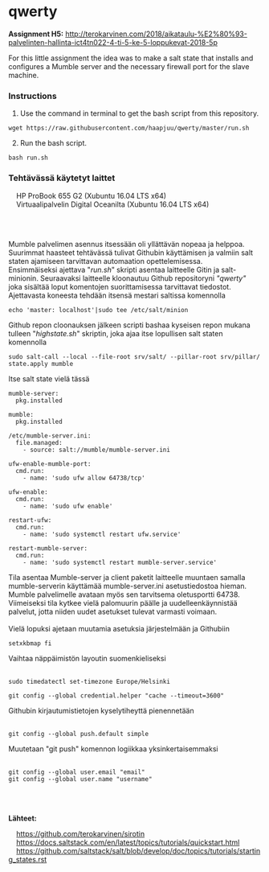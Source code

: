 # qwerty
**Assignment H5:** http://terokarvinen.com/2018/aikataulu-%E2%80%93-palvelinten-hallinta-ict4tn022-4-ti-5-ke-5-loppukevat-2018-5p


For this little assignment the idea was to make a salt state that installs and configures a Mumble server and the necessary firewall port for the slave machine.


### **Instructions**

1. Use the command in terminal to get the bash script from this repository.
```
wget https://raw.githubusercontent.com/haapjuu/qwerty/master/run.sh
```

2. Run the bash script.
```
bash run.sh
```


### **Tehtävässä käytetyt laittet**

&nbsp;&nbsp;&nbsp;&nbsp;HP ProBook 655 G2 (Xubuntu 16.04 LTS x64)<br/>
&nbsp;&nbsp;&nbsp;&nbsp;Virtuaalipalvelin Digital Oceanilta (Xubuntu 16.04 LTS x64)
<br/>
<br/>

<br/>

Mumble palvelimen asennus itsessään oli yllättävän nopeaa ja helppoa. Suurimmat haasteet tehtävässä tulivat Githubin käyttämisen ja valmiin salt staten ajamiseen tarvittavan automaation opettelemisessa.
<br/>
Ensimmäiseksi ajettava "_run.sh_" skripti asentaa laitteelle Gitin ja salt-minionin. Seuraavaksi laitteelle kloonautuu Github repositoryni _"qwerty"_ joka sisältää loput komentojen suorittamisessa tarvittavat tiedostot. Ajettavasta koneesta tehdään itsensä mestari saltissa komennolla
```
echo 'master: localhost'|sudo tee /etc/salt/minion
```
Github repon cloonauksen jälkeen scripti bashaa kyseisen repon mukana tulleen "_highstate.sh_" skriptin, joka ajaa itse lopullisen salt staten komennolla
```
sudo salt-call --local --file-root srv/salt/ --pillar-root srv/pillar/  state.apply mumble
```
Itse salt state vielä tässä
```
mumble-server:
  pkg.installed

mumble:
  pkg.installed

/etc/mumble-server.ini:
  file.managed:
    - source: salt://mumble/mumble-server.ini

ufw-enable-mumble-port:
  cmd.run:
    - name: 'sudo ufw allow 64738/tcp'

ufw-enable:
  cmd.run:
    - name: 'sudo ufw enable'

restart-ufw:
  cmd.run:
    - name: 'sudo systemctl restart ufw.service'

restart-mumble-server:
  cmd.run:
    - name: 'sudo systemctl restart mumble-server.service'
```
Tila asentaa Mumble-server ja client paketit laitteelle muuntaen samalla mumble-serverin käyttämää mumble-server.ini asetustiedostoa hieman. Mumble palvelimelle avataan myös sen tarvitsema oletusportti 64738. Viimeiseksi tila kytkee vielä palomuurin päälle ja uudelleenkäynnistää palvelut, jotta niiden uudet asetukset tulevat varmasti voimaan.
<br/>
<br/>
Vielä lopuksi ajetaan muutamia asetuksia järjestelmään ja Githubiin
```
setxkbmap fi
```
Vaihtaa näppäimistön layoutin suomenkieliseksi
<br/>
<br/>
```
sudo timedatectl set-timezone Europe/Helsinki
```
```
git config --global credential.helper "cache --timeout=3600"
```
Githubin kirjautumistietojen kyselytiheyttä pienennetään
<br/>
<br/>
```
git config --global push.default simple
```
Muutetaan "git push" komennon logiikkaa yksinkertaisemmaksi
<br/>
<br/>
```
git config --global user.email "email"
git config --global user.name "username"
```
<br/>
<br/>




**Lähteet:**

&nbsp;&nbsp;&nbsp;&nbsp;https://github.com/terokarvinen/sirotin<br/>
&nbsp;&nbsp;&nbsp;&nbsp;https://docs.saltstack.com/en/latest/topics/tutorials/quickstart.html<br/>
&nbsp;&nbsp;&nbsp;&nbsp;https://github.com/saltstack/salt/blob/develop/doc/topics/tutorials/starting_states.rst<br/>
